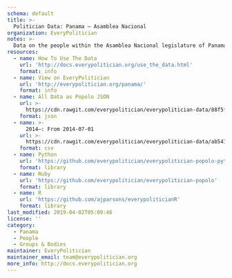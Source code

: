 ```yaml
---
schema: default
title: >-
  Politician Data: Panama — Asamblea Nacional
organization: EveryPolitician
notes: >-
  Data on the people within the Asamblea Nacional legislature of Panama.
resources:
  - name: How To Use The Data
    url: 'http://docs.everypolitician.org/use_the_data.html'
    format: info
  - name: View on EveryPolitician
    url: 'http://everypolitician.org/panama/'
    format: info
  - name: All Data as Popolo JSON
    url: >-
      https://cdn.rawgit.com/everypolitician/everypolitician-data/88f5f8271c4795870eb5450193f20b9e62f57ce3/data/Panama/Assembly/ep-popolo-v1.0.json
    format: json
  - name: >-
      2014–: From 2014-07-01
    url: >-
      https://cdn.rawgit.com/everypolitician/everypolitician-data/ab54187db813acb0c201410f79c9fe0fa5d1ff99/data/Panama/Assembly/term-2014.csv
    format: csv
  - name: Python
    url: 'https://github.com/everypolitician/everypolitician-popolo-python'
    format: library
  - name: Ruby
    url: 'https://github.com/everypolitician/everypolitician-popolo'
    format: library
  - name: R
    url: 'https://github.com/ajparsons/everypoliticianR'
    format: library
last_modified: 2019-04-02T05:09:46
license: ''
category:
  - Panama
  - People
  - Groups & Bodies
maintainer: EveryPolitician
maintainer_email: team@everypolitician.org
more_info: http://docs.everypolitician.org
---
```

